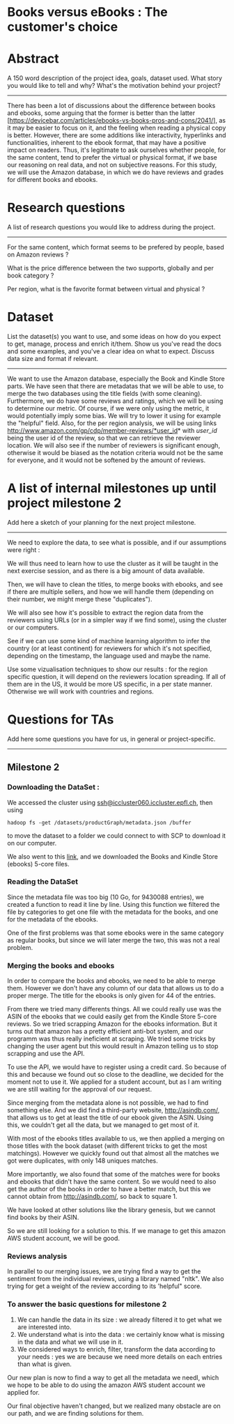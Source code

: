 # Books versus eBooks : The customer's choice

# Abstract
A 150 word description of the project idea, goals, dataset used. What story you would like to tell and why? What's the motivation behind your project?

----

There has been a lot of discussions about the difference between books and ebooks, some arguing that the former is better than the latter [https://devicebar.com/articles/ebooks-vs-books-pros-and-cons/2041/], as it may be easier to focus on it, and the feeling when reading a physical copy is better. However, there are some additions like interactivity, hyperlinks and functionalities, inherent to the ebook format, that may have a positive impact on readers. Thus, it's legitimate to ask ourselves whether people, for the same content, tend to prefer the virtual or physical format, if we base our reasoning on real data, and not on subjective reasons. For this study, we will use the Amazon database, in which we do have reviews and grades for different books and ebooks.

# Research questions
A list of research questions you would like to address during the project. 

----

For the same content, which format seems to be prefered by people, based on Amazon reviews ?

What is the price difference between the two supports, globally and per book category ?

Per region, what is the favorite format between virtual and physical ?

# Dataset
List the dataset(s) you want to use, and some ideas on how do you expect to get, manage, process and enrich it/them. Show us you've read the docs and some examples, and you've a clear idea on what to expect. Discuss data size and format if relevant.

----

We want to use the Amazon database, especially the Book and Kindle Store parts. We have seen that there are metadatas that we will be able to use, to merge the two databases using the title fields (with some cleaning). Furthermore, we do have some reviews and ratings, which we will be using to determine our metric. Of course, if we were only using the metric, it would potentially imply some bias. We will try to lower it using for example the "helpful" field. Also, for the per region analysis, we will be using links http://www.amazon.com/gp/cdp/member-reviews/*user_id* with *user_id* being the user id of the review, so that we can retrieve the reviewer location. We will also see if the number of reviewers is significant enough, otherwise it would be biased as the notation criteria would not be the same for everyone, and it would not be softened by the amount of reviews.



# A list of internal milestones up until project milestone 2
Add here a sketch of your planning for the next project milestone.

----

We need to explore the data, to see what is possible, and if our assumptions were right :

We will thus need to learn how to use the cluster as it will be taught in the next exercise session, and as there is a big amount of data available.

Then, we will have to clean the titles, to merge books with ebooks, and see if there are multiple sellers, and how we will handle them (depending on their number, we might merge these "duplicates").

We will also see how it's possible to extract the region data from the reviewers using URLs (or in a simpler way if we find some), using the cluster or our computers.

See if we can use some kind of machine learning algorithm to infer the country (or at least continent) for reviewers for which it's not specified, depending on the timestamp, the language used and maybe the name.

Use some vizualisation techniques to show our results : for the region specific question, it will depend on the reviewers location spreading. If all of them are in the US, it would be more US specific, in a per state manner. Otherwise we will work with countries and regions.

# Questions for TAs
Add here some questions you have for us, in general or project-specific.

----

## Milestone 2

### Downloading the DataSet :

We accessed the cluster using ssh@iccluster060.iccluster.epfl.ch, then using 
```shell
hadoop fs -get /datasets/productGraph/metadata.json /buffer
```
to move the dataset to a folder we could connect to with SCP to download it on our computer.

We also went to this <a href='http://jmcauley.ucsd.edu/data/amazon/'>link</a>, and we downloaded the Books and Kindle Store (ebooks) 5-core files.

### Reading the DataSet

Since the metadata file was too big (10 Go, for 9430088 entries), we created a function to read it line by line.
Using this function we filtered the file by categories to get one file with the metadata for the books, and one for the metadata of the ebooks.  

One of the first problems was that some ebooks were in the same category as regular books, but since we will later merge the two, this was not a real problem.

### Merging the books and ebooks

In order to compare the books and ebooks, we need to be able to merge them. However we don't have any column of our data that allows us to do a proper merge. The title for the ebooks is only given for 44 of the entries.  

From there we tried many differents things. All we could really use was the ASIN of the ebooks that we could easily get from the Kindle Store 5-core reviews. So we tried scrapping Amazon for the ebooks information. But it turns out that amazon has a pretty efficient anti-bot system, and our programm was thus really ineficient at scraping. We tried some tricks by changing the user agent but this would result in Amazon telling us to stop scrapping and use the API.

To use the API, we would have to register using a credit card. So because of this and because we found out so close to the deadline, we decided for the moment not to use it. We applied for a student account, but as I am writing we are still waiting for the approval of our request.

Since merging from the metadata alone is not possible, we had to find something else.
And we did find a third-party website, http://asindb.com/, that allows us to get at least the title of our ebook given the ASIN. Using this, we couldn't get all the data, but we managed to get most of it.  

With most of the ebooks titles available to us, we then applied a merging on those titles with the book dataset (with different tricks to get the most matchings). However we quickly found out that almost all the matches we got were duplicates, with only 148 uniques matches.

More importantly, we also found that some of the matches were for books and ebooks that didn't have the same content.
So we would need to also get the author of the books in order to have a better match, but this we cannot obtain from http://asindb.com/, so back to square 1.

We have looked at other solutions like the library genesis, but we cannot find books by their ASIN.

So we are still looking for a solution to this. If we manage to get this amazon AWS student account, we will be good.

### Reviews analysis

In parallel to our merging issues, we are trying find a way to get the sentiment from the individual reviews, using a library named "nltk". We also trying for get a weight of the review according to its 'helpful" score.


### To answer the basic questions for milestone 2

1) We can handle the data in its size : we already filtered it to get what we are interested into.  
2) We understand what is into the data : we certainly know what is missing in the data and what we will use in it.  
3) We considered ways to enrich, filter, transform the data according to your needs : yes we are because we need more details  on each entries than what is given.  

Our new plan is now to find a way to get all the metadata we needl, which we hope to be able to do using the amazon AWS student account we applied for.

Our final objective haven't changed, but we realized many obstacle are on our path, and we are finding solutions for them.


